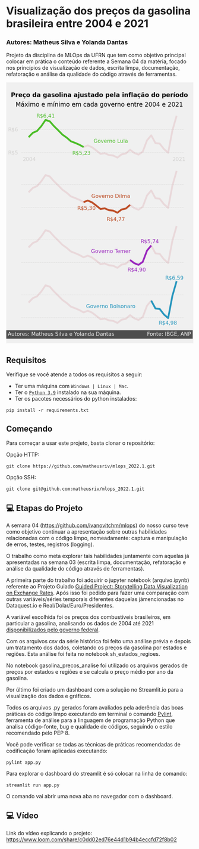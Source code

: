 # Visualização dos preços da gasolina brasileira entre 2004 e 2021

### Autores: Matheus Silva e Yolanda Dantas

Projeto da disciplina de MLOps da UFRN que tem como objetivo principal colocar em prática o conteúdo referente a Semana 04 da matéria, focado nos princípios de visualização de dados, escrita limpa, documentação, refatoração e análise da qualidade do código através de ferramentas.

<p align="center">
<img src="imagens/gasolina_ajustada_presidentes.png" alt="Gráfico dos preços da gasolina ajustados pela inflação por mandatos presidenciais (2004 - 2021)" style="height: 700px;"/>
</p>

## Requisitos

Verifique se você atende a todos os requisitos a seguir:
* Ter uma máquina com ` Windows | Linux | Mac `.
* Ter o [`Python 3.9`](https://www.python.org/downloads/) instalado na sua máquina.
* Ter os pacotes necessários do python instalados:
```
pip install -r requirements.txt
```

## Começando

Para começar a usar este projeto, basta clonar o repositório:

Opção HTTP:
```
git clone https://github.com/matheusriv/mlops_2022.1.git
```

Opção SSH:
```
git clone git@github.com:matheusriv/mlops_2022.1.git
```

## 💻 Etapas do Projeto

A semana 04 (https://github.com/ivanovitchm/mlops) do nosso curso teve como objetivo continuar a apresentação sobre outras habilidades relacionadas com o código limpo, nomeadamente: captura e manipulação de erros, testes, registros (logging).

O trabalho como meta explorar tais habilidades juntamente com aquelas já apresentadas na semana 03 (escrita limpa, documentação, refatoração e análise da qualidade do código através de ferramentas).

A primeira parte do trabalho foi adquirir o jupyter notebook (arquivo.ipynb) referente ao Projeto Guiado [Guided Project: Storytelling Data Visualization on Exchange Rates](https://github.com/dataquestio/solutions/blob/master/Mission529Solutions.ipynb). Após isso foi pedido para fazer uma comparação com outras variáveis/séries temporais diferentes daquelas jámencionadas no Dataquest.io e Real/Dolar/Euro/Presidentes.

A variável escolhida foi os preços dos combustíveis brasileiros, em particular a gasolina, analisando os dados de 2004 até 2021 [disponibilizados pelo governo federal](https://www.gov.br/anp/pt-br/centrais-de-conteudo/dados-abertos/serie-historica-de-precos-de-combustiveis).

Com os arquivos csv da série histórica foi feito uma análise prévia e depois um tratamento dos dados, coletando os preços da gasolina por estados e regiões. Esta análise foi feita no notebook sh_estados_regioes.

No notebook gasolina_precos_analise foi utilizado os arquivos gerados de preços por estados e regiões e se calcula o preço médio por ano da gasolina.

Por último foi criado um dashboard com a solução no Streamlit.io para a visualização dos dados e gráficos.

Todos os arquivos .py gerados foram avaliados pela aderência das boas práticas do código limpo executando em terminal o comando [Pylint](https://pylint.pycqa.org/en/latest/), ferramenta de análise para a linguagem de programação Python que analisa código-fonte, bug e qualidade de códigos, seguindo o estilo recomendado pelo PEP 8.

Você pode verificar se todas as técnicas de práticas recomendadas de codificação foram aplicadas executando:
```
pylint app.py
```

Para explorar o dashboard do streamlit é só colocar na linha de comando:
```
streamlit run app.py
```

O comando vai abrir uma nova aba no navegador com o dashboard.

## 💻 Vídeo

Link do vídeo explicando o projeto: https://www.loom.com/share/c0dd02ed76e44d1b94b4eccfd72f8b02
